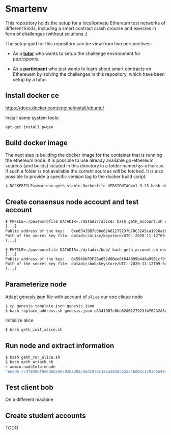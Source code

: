 # Smartenv

This repository holds the setup for a local/private Ethereum test networks of different kinds,
including a smart contract crash crourse and exercies in form of challenges (without solutions ;)

The setup guid for this repository can be view from two perspectives:

* As a **[tutor](./README_TUTOR.md)** who wants to setup the challenge environment for *participants*.

* As a **[participant](./README_PARTICIPANT.md})** who just wants to learn about smart contracts on Ethereuem 
by solving the challenges in this repository, which have been setup by a tutor. 


## Install docker ce 

https://docs.docker.com/engine/install/ubuntu/

Install some system tools:
```bash
apt-get install pwgen
```

## Build docker image 

The next step is building the docker image for the container that is running the ethereum node. 
It is possible to use already available go-ethereum sources (and builds) located in this directory
in a folder named `go-ethereum`. If such a folder is not available the current sources will be fetched. 
It is also possible to provide a specific version tag to the docker build script. 
```bash
$ DOCKERFILE=smartenv.geth.stable.Dockerfile VERSIONTAG=v1.9.23 bash docker_build_smartenv.sh
```

## Create consensus node account and test account

```bash
$ PWFILE=./passwordfile DATADIR=./datadir/alice/ bash geth_account.sh new
[...]
Public address of the key:   0xe63419B7c0be62A6127923fb70C32A5ca1926a16
Path of the secret key file: datadir/alice/keystore/UTC--2020-11-12T09-53-29.399025746Z--e63419b7c0be62a6127923fb70c32a5ca1926a16
[...]

$ PWFILE=./passwordfile DATADIR=./datadir/bob/ bash geth_account.sh new
[...]
Public address of the key:   0x594DbFDF2Ba652d0Bee6f644099b448a99B1cf9f
Path of the secret key file: datadir/bob/keystore/UTC--2020-11-12T09-54-53.562249037Z--594dbfdf2ba652d0bee6f644099b448a99b1cf9f
[...]
```

## Parameterize node

Adapt genesis json file with account of `alice` our one clique node
```bash 
$ cp genesis_template.json genesis.json
$ bash replace_address.sh genesis.json e63419B7c0be62A6127923fb70C32A5ca1926a16
```

Initialize alice
```bash
$ bash geth_init_alice.sh 
```

## Run node and extract information

```bash
$ bash geth_run_alice.sh
$ bash geth_attach.sh
> admin.nodeInfo.enode
"enode://4f840bf9e6db654e7930a38aca6d1870c3a6a28ddc62aa4bd04c1703455404ec3ff120b357eafa013fd2d05cf3ea31d7f6fa1d27ff4f0bfaab2d9dd2b87d1bba@127.0.0.1:30303?discport=0"
```

## Test client bob

On a different machine 

## Create student accounts 
TODO

